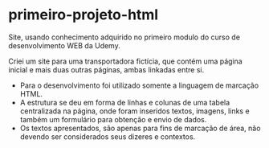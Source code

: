 # primeiro-projeto-html
Site, usando conhecimento adquirido no primeiro modulo do curso de desenvolvimento WEB da Udemy.

Criei um site para uma transportadora fictícia, que contém uma página inicial e mais duas outras páginas, ambas linkadas entre si. 
- Para o desenvolvimento foi utilizado somente a linguagem de marcação HTML. 
- A estrutura se deu em forma de linhas e colunas de uma tabela centralizada na página, onde foram inseridos textos, imagens, links e também um formulário para obtenção e envio de dados. 
- Os textos apresentados, são apenas para fins de marcação de área, não devendo ser considerados seus dizeres e contextos.
